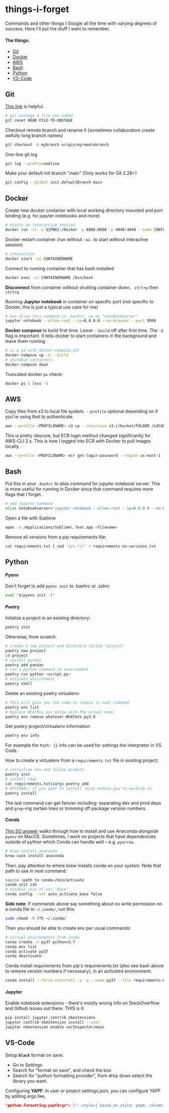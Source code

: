 # things-i-forget
Commands and other things I Google all the time with varying degrees of success. Here I'll put the stuff I want to remember.

#### The things:
- [Git](#Git)
- [Docker](#Docker)
- [AWS](#AWS)
- [Bash](#Bash)
- [Python](#Python)
- [VS-Code](#VS-Code)

## Git
[This link](http://gwu-libraries.github.io/Git.html) is helpful.

```bash
# git unstage a file you added
git reset HEAD FILE-TO-UNSTAGE
```

Checkout remote branch and rename it (sometimes collaborators create awfully long branch names)
```bash
git checkout -b mybranch origin/myremotebranch
```

One-line git log
```bash
git log --pretty=oneline
```

Make your default init branch "main" (Only works for Git 2.28+)
```bash
git config --global init.defaultBranch main
```

## Docker
Create new docker container with local working directory mounted and port binding (e.g. for jupyter notebooks and more)
```bash
# starts an interactive session
docker run -it -v ${PWD}:/Docker -p 8888:8888 -p 4040:4040 --name CONTAINERNAME IMAGENAME
```

Docker restart container (run without `-ai-` to start without interactive session)
```bash
# interactive
docker start -ai CONTAINERNAME
```

Connect to running container that has bash installed
```bash
docker exec -it CONTAINERNAME /bin/bash
```

**Disconnect** from container _without_ shutting container down.
` ctrl+p` then `ctrl+q`


Running **Jupyter notebook** in container on specific port (not specific to Docker, this is just a typical use case for me)
```bash
# Can alias this command in .bashrc, eg as "notebookserver"
jupyter notebook --allow-root --ip=0.0.0.0 --no-browser --port 9999
```

**Docker compose** to build first time. Leave `--build` off after first time. The `-d` flag is important. It tells docker to start containers in the background and leave them running.
```bash
# is a wd with docker-compose.yml
docker-compose up -d --build
# shutdown containers
docker-compose down
```

Truncated docker `ps` check:
```bash
docker ps | less -S
```

## AWS
Copy files from s3 to local file system. `--profile` optional depending on if you're using that to authenticate.
```bash
aws --profile <PROFILENAME> s3 cp --recursive s3://bucket/FOLDER /LOCAL/FOLDER/PATH
```

This is pretty obscure, but ECR login method changed significantly for AWS-CLI 2.x. This is how I logged into ECR with Docker to pull images locally.
```bash
aws --profile <PROFILENAME> ecr get-login-password --region us-east-1 | docker login --username AWS --password-stdin <aws_account_id>.dkr.ecr.<region>.amazonaws.com
```

## Bash
Put this in your `.bashrc` to alias command for jupyter notebook server. This is more useful for running in Docker since that command requires more flags that I forget.
```bash
# add jupyter command
alias notebookserver='jupyter notebook --allow-root --ip=0.0.0.0 --no-browser --port 9999'
```

Open a file with Sublime
```bash
open -a /Applications/Sublime\ Text.app <filename>
```

Remove all versions from a pip requirements file:
```bash
cat requirements.txt | sed 's/=.*//' > requirements-no-versions.txt
```

## Python

#### Pyenv
Don't forget to add `pyenv init` to .bashrc or .zshrc
```bash
eval "$(pyenv init -)"
```

#### Poetry
Initalize a project in an existing directory:
```bash
poetry init
```

Otherwise, from scratch:
```bash
# create a new project and directory called "project"
poetry new project
cd project
# install pandas
poetry add pandas
# run a python command in environment
poetry run python <script.py>
# activate environment
poetry shell
```

Delete an existing poetry virtualenv:
```bash
# This will give you the name to remove in next command
poetry env list
# Replace WhatEvs env below with the actual name
poetry env remove whatever-WhATeVs-py3.9
```

Get poetry project/virtualenv information
```bash
poetry env info
```
For example the `Path: {}` info can be used for settings the interpreter in VS Code.


How to create a virtualenv from a `requirements.txt` file in existing project:
```bash
# initialize env and follow prompts
poetry init
# install reqs
cat requirements.txt|xargs poetry add
# OPTIONAL: if you want to install local module you're working on
poetry install
```
The last command can get fancier including: separating dev and prod deps and `grep`-ing certain lines or trimming off package version numbers.

#### Conda
[This SO answer](https://stackoverflow.com/a/58045984/9448289) walks through how to install and use Anaconda _alongside_ `pyenv` on MacOS. Sometimes, I work on projects that have dependencies outside of python which Conda can handle well – e.g. `pyarrow`.

```bash
# brew install anaconda
brew cask install anaconda
```

Then, pay attention to where brew installs conda on your system. Note that path to use in next command:
```bash
source <path to conda>/bin/activate
conda init zsh
# disable init of env "base"
conda config --set auto_activate_base false
```

**Side note**: If commands above say something about no write permission on a conda file in `~/.conda/`, run this:
```bash
sudo chmod -R 775 ~/.conda/
```

Then you should be able to create env per usual commands:
```bash
# virtual environments from conda
conda create -n py37 python=3.7
conda env list
conda activate py37
conda deactivate
```

Conda install requirements from pip's requirements.txt (also see bash above to remove version numbers if necessary), in an activated environment:
```bash
conda install --force-reinstall -y -q --name py37 --file requirements-no-versions.txt
```

#### Jupyter
Enable notebook extensions - there's mostly wrong info on StackOverflow and Github issues out there. THIS is it:
```bash
pip install jupyter_contrib_nbextensions
jupyter contrib nbextension install --user
jupyter nbextension enable varInspector/main
```


## VS-Code

Setup **`black`** format on save:
- Go to Settings
- Search for "format on save", and check the box
- Search for "python formatting provider", from drop down select the library you want.

Configuring **YAPF**:
In user or project settings.json, you can configure YAPF by adding args like,
```json
"python.formatting.yapfArgs": ["--style={ based_on_style: pep8, column_limit: 120 }"],
```
